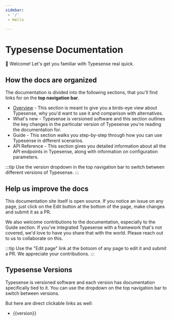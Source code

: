 ```yaml
---
sidebar:
 - '/'
 - Hello

---
```


# Typesense Documentation

👋 Welcome! Let's get you familiar with Typesense real quick.

## How the docs are organized

The documentation is divided into the following sections, that you'll find links for on the **top navigation bar**.

- [Overview](./overview/what-is-typesense.md) - This section is meant to give you a birds-eye view about Typesense, why you'd want to use it and comparison with alternatives.
- <RouterLink :to="`${$site.themeConfig.typesenseLatestVersion}/`">What's new</RouterLink> - Typesense is versioned software and this section outlines the key changes in the particular version of Typesense you're reading the documentation for.
- <RouterLink :to="`${$site.themeConfig.typesenseLatestVersion}/guide`">Guide</RouterLink> - This section walks you step-by-step through how you can use Typesense in different scenarios.
- <RouterLink :to="`${$site.themeConfig.typesenseLatestVersion}/api`">API Reference</RouterLink> - This section gives you detailed information about all the API endpoints in Typesense, along with information on configuration parameters.

:::tip
Use the version dropdown in the top navigation bar to switch between different versions of Typesense.
:::

## Help us improve the docs

This documentation site itself is open source. If you notice an issue on any page, just click on the Edit button at the bottom of the page, make changes and submit it as a PR. 

We also welcome contributions to the documentation, especially to the Guide section. If you've integrated Typesense with a framework that's not covered, we'd love to have you share that with the world. 
Please reach out to us to collaborate on this.

:::tip
Use the "Edit page" link at the botoom of any page to edit it and submit a PR. We appreciate your contributions.
:::

## Typesense Versions

Typesense is versioned software and each version has documentation specifically tied to it. You can use the dropdown on the top navigation bar to switch between versions.

But here are direct clickable links as well:

<ul>
  <li v-for="version in $site.themeConfig.typesenseVersions">
    <RouterLink :to="version"> {{version}} </RouterLink>
  </li>
</ul>
